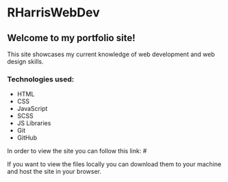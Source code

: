 # RHarrisWebDev

## Welcome to my portfolio site!

This site showcases my current knowledge of web development and web design skills.

### Technologies used:
* HTML
* CSS
* JavaScript
* SCSS
* JS Libraries
* Git
* GitHub



In order to view the site you can follow this link: #

If you want to view the files locally you can download them to your machine and host the site in your browser. 